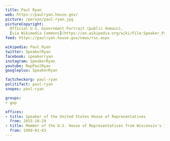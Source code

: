 ```yaml
---
title: Paul Ryan
web: https://paulryan.house.gov/
picture: /person/paul-ryan.jpg
pictureCopyright:
  Official U.S. Government Portrait (public domain),
  [via Wikimedia Commons](https://en.wikipedia.org/wiki/File:Speaker_Paul_Ryan_official_photo_(cropped_2).jpg)
feed: https://paulryan.house.gov/news/rss.aspx

wikipedia: Paul_Ryan
twitter: SpeakerRyan
facebook: speakerryan
instagram: SpeakerRyan
youtube: RepPaulRyan
googleplus: SpeakerRyan

factcheckorg: paul-ryan
politifact: paul-ryan
snopes: paul-ryan

groups:
- gop

offices:
- title: Speaker of the United States House of Representatives
  from: 2015-10-29
- title: Member of the U.S. House of Representatives from Wisconsin's 1st district
  from: 1999-01-03
---
```

